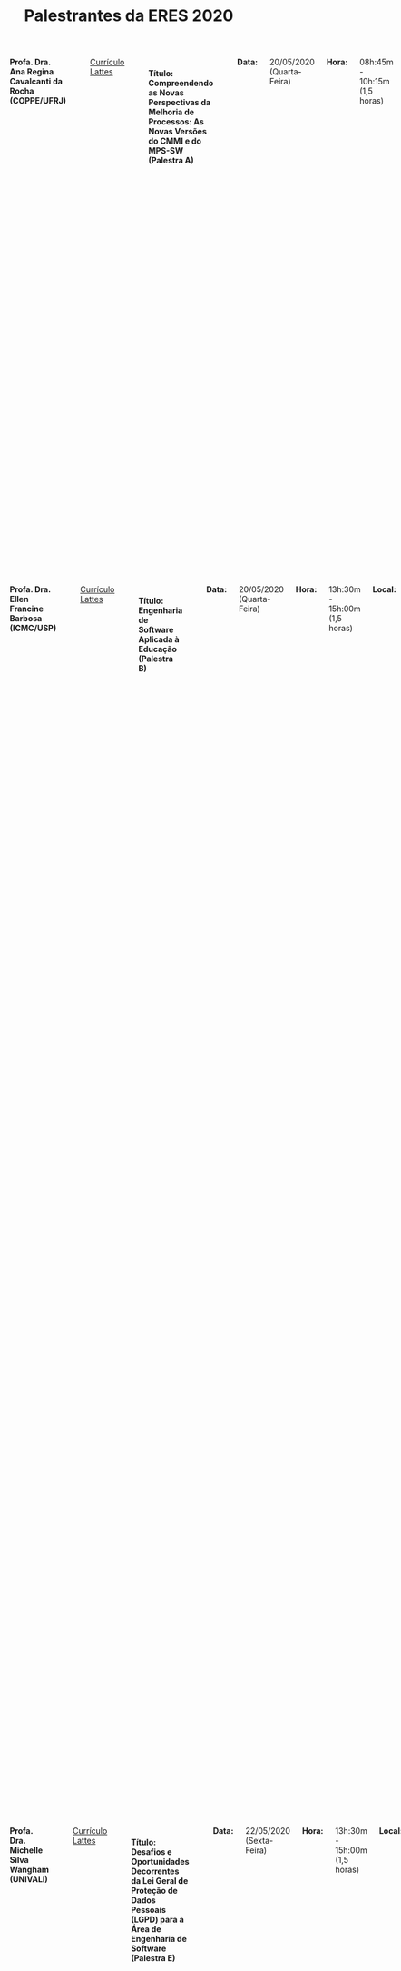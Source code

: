 ﻿---
layout: page-fullwidth
title: "Palestrantes da ERES 2020"
subheadline: ""
permalink: "/palestras/"
header:
   image_fullwidth: banner_eres2020.png
---

<div class="row t30">
	<div class="medium-16 columns">
        <img src="{{ site.urlimg }}rocha.jpeg" alt="" align="center"><br>
        <b>Profa. Dra. Ana Regina Cavalcanti da Rocha (COPPE/UFRJ)</b><br>		
		<a href="http://lattes.cnpq.br/6344175997146758" target="_blank">Currículo Lattes</a><br>		
		<h4>Título: Compreendendo as Novas Perspectivas da Melhoria de Processos: As Novas Versões do CMMI e do MPS-SW (Palestra A) </h4><br>		
		<b>Data:</b> 20/05/2020 (Quarta-Feira) <br>
		<b>Hora:</b> 08h:45m - 10h:15m (1,5 horas) <br>
		<b>Local:</b> Bloco XXX - Anfiteatro YYY<br><br>	
		<br>
		<p class="text-justify"><b>Resumo:</b> Esta palestra mostrará a importância da melhoria de processos e os benefícios que traz às empresas. Apresentará os novos modelos CMMI-DEV v 2.0 e MPS-SW:2020 e as novas perspectivas para a melhoria de processos e produtividade nas empresas. Será também apresentado como dar início à melhoria de processos com o MPS e sua compatibilidade com os métodos ágeis. Por fim, será  mostrada a compatibilidade entre os modelos CMMI e MPS-SW.</p>
		<br><br>
		<p class="text-justify"><b>Bio:</b> Professora titular da COPPE/UFRJ, pesquisadora na área de Engenharia de Software, orientou mais de 100 teses e dissertações na área de Qualidade de Software. Formada em Matemática pela UFRJ, com mestrado e doutorado pela PUC-RIO. Em 2010, recebeu o Prêmio Internacional Anita Borg de Agentes de Mudança (EUA), por sua atuação como desenvolvedora do potencial das mulheres na área de tecnologia. Foi responsável pela definição do modelo de melhoria de processos MR-MPS-SW, atualmente com mais de 700 empresas avaliadas. Trabalha com melhoria de processos baseada em multi-modelos, tendo sido a criadora do modelo QPS para Qualidade de Produto de Software.</p>
    </div><!-- /.medium-4.columns -->
</div><!-- /.medium-4.columns -->

<div class="row t30">
	<div class="medium-16 columns">
        <img src="{{ site.urlimg }}barbosa.jpg" alt="" align="center"><br>
        <b>Profa. Dra. Ellen Francine Barbosa (ICMC/USP)</b><br>		
		<a href="http://lattes.cnpq.br/7913302545613108" target="_blank">Currículo Lattes</a><br>		
		<h4>Título: Engenharia de Software Aplicada à Educação (Palestra B) </h4><br>		
		<b>Data:</b> 20/05/2020 (Quarta-Feira) <br>
		<b>Hora:</b> 13h:30m - 15h:00m (1,5 horas) <br>
		<b>Local:</b> Bloco XXX - Anfiteatro YYY<br><br>	
		<br>
		<p class="text-justify"><b>Resumo:</b> Ao longo dos últimos anos, o processo educacional vem passando por uma significativa transformação, incorporando tecnologias que proporcionam amplo acesso a uma diversidade de aplicações educacionais, além de promoverem maior interação, colaboração e comunicação entre aprendizes e professores. Apesar dos benefícios associados, o estabelecimento e a adoção de tecnologias educacionais é um processo complexo do ponto de vista técnico. Entre os problemas encontrados, destaca-se a grande exigência por requisitos de qualidade, principalmente em aplicações educacionais que possuem inúmeros usuários com necessidades distintas, constantes mudanças de requisitos, separação de interesses, compartilhamento de recursos, uso de diferentes dispositivos de acesso, entre outros aspectos. Em uma perspectiva distinta mas relacionada, a Engenharia de Software caracteriza-se pelo estabelecimento de processos, métodos, técnicas e ferramentas para a produção de aplicações de software com qualidade. Nesta palestra são discutidos aspectos de Pesquisa e Desenvolvimento em duas áreas de interesse: Engenharia de Software e Tecnologias Educacionais. A integração das duas áreas ocorre à medida que processos, métodos, técnicas e ferramentas de Engenharia de Software, associados a Tecnologias Educacionais, são investigados e utilizados no projeto e desenvolvimento de aplicações educacionais. Em especial, aspectos relacionados à Qualidade de Software, Linhas de Produto de Software, Arquiteturas de Referência e Padrões de Desenvolvimento são abordados no contexto de produção de Recursos Educacionais Abertos (REAs), Cursos Massivos, Abertos e Online (MOOCs) e aplicações de aprendizagem móvel (m-learning).</p>
		<br><br>
		<p class="text-justify"><b>Bio:</b> Bacharel em Ciência da Computação pela Universidade Estadual de Londrina (UEL) em 1995. Mestre em Ciência da Computação e Matemática Computacional pelo Instituto de Ciências Matemáticas e de Computação (ICMC-USP) em 1998. Doutora em Ciência da Computação e Matemática Computacional pelo Instituto de Ciências Matemáticas e de Computação (ICMC-USP) em 2004. Realizou estágios na Georgia Institute of Technology, em 2002, e na University of Florida, em 2003. Atualmente é Professora Associada do Departamento de Sistemas de Computação do ICMC-USP, onde atua como docente desde 2005. É coordenadora do curso de Bacharelado em Sistemas de Informação desde 2016. Foi coordenadora  do Laboratório de Engenharia de Software (LabES) no período de 2008 a 2011. É fundadora e atual coordenadora do Laboratório de Computação Aplicada à Educação e Tecnologia Social Avançada (CAEd). Entre seus interesses de pesquisa destacam-se os temas relacionados à Computação Aplicada à Educação, Engenharia de Software, e Empreendedorismo e Inovação.</p>
    </div><!-- /.medium-4.columns -->
</div><!-- /.medium-4.columns -->

<div class="row t30">
	<div class="medium-16 columns">
        <img src="{{ site.urlimg }}wangham.jpg" alt="" align="center"><br>
        <b>Profa. Dra. Michelle Silva Wangham (UNIVALI)</b><br>		
		<a href="http://lattes.cnpq.br/7913302545613108" target="_blank">Currículo Lattes</a><br>		
		<h4>Título: Desafios e Oportunidades Decorrentes da Lei Geral de Proteção de Dados Pessoais (LGPD) para a Área de Engenharia de Software (Palestra E) </h4><br>
		<b>Data:</b> 22/05/2020 (Sexta-Feira) <br>
		<b>Hora:</b> 13h:30m - 15h:00m (1,5 horas) <br>
		<b>Local:</b> Bloco XXX - Anfiteatro YYY<br><br>	
		<br>
		<p class="text-justify"><b>Resumo:</b>.</p>
		<br><br>
		<p class="text-justify"><b>Bio:</b> Michelle S. Wangham é professora na Universidade do Vale do Itajaí (UNIVALI). Possui doutorado em Engenharia Elétrica na Universidade Federal de Santa Catarina (UFSC). Atualmente,  é membro do Laboratório de Sistemas Embarcados e Distribuídos  (LSED) da Univali, coordena o Comitê Técnico de Gestão de Identidade da RNP e o serviço para experimentação em gestão de identidade - GIdLab da RNP. Seus principais tópicos de interesse são segurança e privacidade em sistemas distribuídos e gestão de identidades.</p>
    </div><!-- /.medium-4.columns -->
</div><!-- /.medium-4.columns -->


<div class="row t30">
	<div class="medium-16 columns">
        <img src="{{ site.urlimg }}pompermaier.gif" alt="" align="center"><br>
        <b>Prof. Leandro Bento Pompermaier (Tecnopuc/PUCRS)</b><br>		
		<a href="http://lattes.cnpq.br/0325963463061376" target="_blank">Currículo Lattes</a><br>		
		<h4>Título: 1000 em 10: A Experiência do Tecnopuc na Geração de Startups (Palestra F) </h4><br>
		<b>Data:</b> 22/05/2020 (Sexta-Feira) <br>
		<b>Hora:</b> 19h:30m - 21h:00m (1,5 horas) <br>
		<b>Local:</b> Bloco XXX - Anfiteatro YYY<br><br>	
		<br>
		<p class="text-justify"><b>Resumo:</b> A palestra mostrará como a intenção estratégica do Tecnopuc (1000 negócios inovadores em 10 anos) impacta nas ações de empreendedorismo na universidade (PUCRS). Será apresentada a mudança organizacional do Tecnopuc para englobar tal estratégia e, dentro deste contexto, os programas de desenvolvimento de startups, direcionados para toda a jornada do empreendedor, serão apresentados e detalhados.</p>
		<br><br>
		<p class="text-justify"><b>Bio:</b> Leandro é co-fundador da e-Core, empresa de software que atua globalmente, com escritórios no Brasil, México e EUA. Co-fundador da Adoy Invest, startup que mescla Inteligência Artificial e lógica de fundos de investimentos no mundo das criptomoedas. Professor da PUCRS com mais de 20 anos de experiência e líder da área de Startups do Tecnopuc, referência mundial em parque tecnológico. Investidor anjo de Startups, líder do chapter RS da Anjos do Brasil. </p>
    </div><!-- /.medium-4.columns -->
</div><!-- /.medium-4.columns -->


<div class="row t60">
	<img src="{{ site.urlimg }}promocao_apoio_logos.png" alt="" align="center">
</div><!-- /.row -->